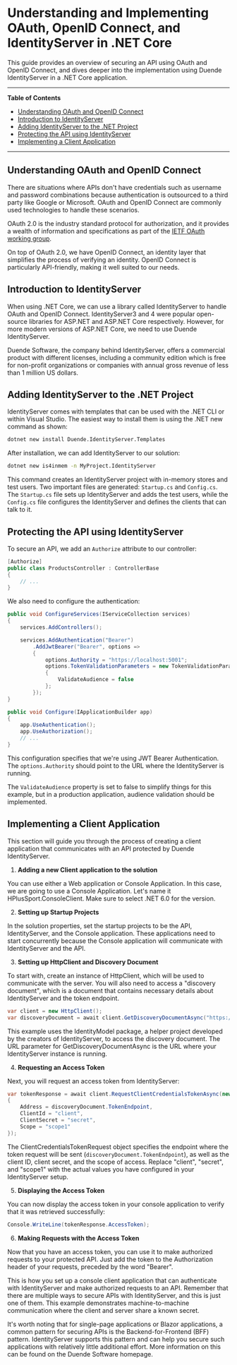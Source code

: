 # Understanding and Implementing OAuth, OpenID Connect, and IdentityServer in .NET Core

This guide provides an overview of securing an API using OAuth and OpenID Connect, and dives deeper into the implementation using Duende IdentityServer in a .NET Core application.

---
**Table of Contents**
- [Understanding OAuth and OpenID Connect](#Understanding-OAuth-and-OpenID-Connect)
- [Introduction to IdentityServer](#Introduction-to-IdentityServer)
- [Adding IdentityServer to the .NET Project](#Adding-IdentityServer-to-the-.NET-Project)
- [Protecting the API using IdentityServer](#Protecting-the-API-using-IdentityServer)
- [Implementing a Client Application](#Implementing-a-Client-Application)

---

<a name="Understanding-OAuth-and-OpenID-Connect"></a>
## Understanding OAuth and OpenID Connect

There are situations where APIs don't have credentials such as username and password combinations because authentication is outsourced to a third party like Google or Microsoft. OAuth and OpenID Connect are commonly used technologies to handle these scenarios.

OAuth 2.0 is the industry standard protocol for authorization, and it provides a wealth of information and specifications as part of the [IETF OAuth working group](https://www.oauth.net/).

On top of OAuth 2.0, we have OpenID Connect, an identity layer that simplifies the process of verifying an identity. OpenID Connect is particularly API-friendly, making it well suited to our needs. 

<a name="Introduction-to-IdentityServer"></a>
## Introduction to IdentityServer

When using .NET Core, we can use a library called IdentityServer to handle OAuth and OpenID Connect. IdentityServer3 and 4 were popular open-source libraries for ASP.NET and ASP.NET Core respectively. However, for more modern versions of ASP.NET Core, we need to use Duende IdentityServer.

Duende Software, the company behind IdentityServer, offers a commercial product with different licenses, including a community edition which is free for non-profit organizations or companies with annual gross revenue of less than 1 million US dollars.

<a name="Adding-IdentityServer-to-the-.NET-Project"></a>
## Adding IdentityServer to the .NET Project

IdentityServer comes with templates that can be used with the .NET CLI or within Visual Studio. The easiest way to install them is using the .NET new command as shown:

```bash
dotnet new install Duende.IdentityServer.Templates
```

After installation, we can add IdentityServer to our solution:

```bash
dotnet new is4inmem -n MyProject.IdentityServer
```

This command creates an IdentityServer project with in-memory stores and test users. Two important files are generated: `Startup.cs` and `Config.cs`. The `Startup.cs` file sets up IdentityServer and adds the test users, while the `Config.cs` file configures the IdentityServer and defines the clients that can talk to it.

<a name="Protecting-the-API-using-IdentityServer"></a>
## Protecting the API using IdentityServer

To secure an API, we add an `Authorize` attribute to our controller:

```csharp
[Authorize]
public class ProductsController : ControllerBase
{
    // ...
}
```

We also need to configure the authentication:

```csharp
public void ConfigureServices(IServiceCollection services)
{
    services.AddControllers();

    services.AddAuthentication("Bearer")
        .AddJwtBearer("Bearer", options =>
        {
            options.Authority = "https://localhost:5001";
            options.TokenValidationParameters = new TokenValidationParameters
            {
                ValidateAudience = false
            };
        });
}

public void Configure(IApplicationBuilder app)
{
    app.UseAuthentication();
    app.UseAuthorization();
    // ...
}
```

This configuration specifies that we're using JWT Bearer Authentication. The `options.Authority` should point to the URL where the IdentityServer is running. 

The `ValidateAudience` property is set to false to simplify things for this example, but in a production application, audience validation should be implemented.

## Implementing a Client Application

This section will guide you through the process of creating a client application that communicates with an API protected by Duende IdentityServer.

1. **Adding a new Client application to the solution**

You can use either a Web application or Console Application. In this case, we are going to use a Console Application. Let's name it HPlusSport.ConsoleClient. Make sure to select .NET 6.0 for the version.

2. **Setting up Startup Projects**

In the solution properties, set the startup projects to be the API, IdentityServer, and the Console application. These applications need to start concurrently because the Console application will communicate with IdentityServer and the API.

3. **Setting up HttpClient and Discovery Document**

To start with, create an instance of HttpClient, which will be used to communicate with the server. You will also need to access a "discovery document", which is a document that contains necessary details about IdentityServer and the token endpoint.

```csharp
var client = new HttpClient();
var discoveryDocument = await client.GetDiscoveryDocumentAsync("https://localhost:5001");
```

This example uses the IdentityModel package, a helper project developed by the creators of IdentityServer, to access the discovery document. The URL parameter for GetDiscoveryDocumentAsync is the URL where your IdentityServer instance is running.

4. **Requesting an Access Token**

Next, you will request an access token from IdentityServer:

```csharp
var tokenResponse = await client.RequestClientCredentialsTokenAsync(new ClientCredentialsTokenRequest
{
    Address = discoveryDocument.TokenEndpoint,
    ClientId = "client",
    ClientSecret = "secret",
    Scope = "scope1"
});
```

The ClientCredentialsTokenRequest object specifies the endpoint where the token request will be sent (`discoveryDocument.TokenEndpoint`), as well as the client ID, client secret, and the scope of access. Replace "client", "secret", and "scope1" with the actual values you have configured in your IdentityServer setup.

5. **Displaying the Access Token**

You can now display the access token in your console application to verify that it was retrieved successfully:

```csharp
Console.WriteLine(tokenResponse.AccessToken);
```

6. **Making Requests with the Access Token**

Now that you have an access token, you can use it to make authorized requests to your protected API. Just add the token to the Authorization header of your requests, preceded by the word "Bearer".

This is how you set up a console client application that can authenticate with IdentityServer and make authorized requests to an API. Remember that there are multiple ways to secure APIs with IdentityServer, and this is just one of them. This example demonstrates machine-to-machine communication where the client and server share a known secret.

It's worth noting that for single-page applications or Blazor applications, a common pattern for securing APIs is the Backend-for-Frontend (BFF) pattern. IdentityServer supports this pattern and can help you secure such applications with relatively little additional effort. More information on this can be found on the Duende Software homepage.
